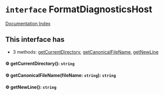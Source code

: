 # `interface` FormatDiagnosticsHost

[Documentation Index](../README.md)

## This interface has

- 3 methods:
[getCurrentDirectory](#-getcurrentdirectory-string),
[getCanonicalFileName](#-getcanonicalfilenamefilename-string-string),
[getNewLine](#-getnewline-string)


#### ⚙ getCurrentDirectory(): `string`



#### ⚙ getCanonicalFileName(fileName: `string`): `string`



#### ⚙ getNewLine(): `string`



